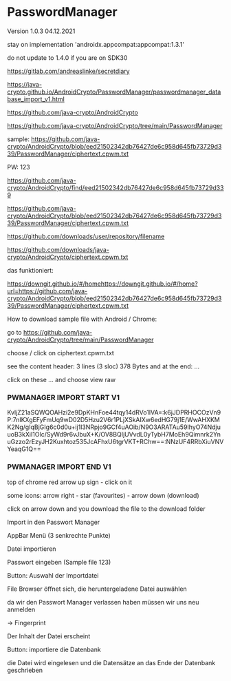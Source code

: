# PasswordManager

Version 1.0.3 04.12.2021

stay on implementation 'androidx.appcompat:appcompat:1.3.1'

do not update to 1.4.0 if you are on SDK30

https://gitlab.com/andreaslinke/secretdiary

https://java-crypto.github.io/AndroidCrypto/PasswordManager/passwordmanager_database_import_v1.html

https://github.com/java-crypto/AndroidCrypto

https://github.com/java-crypto/AndroidCrypto/tree/main/PasswordManager

sample: 
https://github.com/java-crypto/AndroidCrypto/blob/eed21502342db76427de6c958d645fb73729d339/PasswordManager/ciphertext.cpwm.txt

PW: 123

https://github.com/java-crypto/AndroidCrypto/find/eed21502342db76427de6c958d645fb73729d339

https://github.com/java-crypto/AndroidCrypto/blob/eed21502342db76427de6c958d645fb73729d339/PasswordManager/ciphertext.cpwm.txt

https://github.com/downloads/user/repository/filename

https://github.com/downloads/java-crypto/AndroidCrypto/ciphertext.cpwm.txt

das funktioniert:

https://downgit.github.io/#/homehttps://downgit.github.io/#/home?url=https://github.com/java-crypto/AndroidCrypto/blob/eed21502342db76427de6c958d645fb73729d339/PasswordManager/ciphertext.cpwm.txt

How to download sample file with Android / Chrome:

go to https://github.com/java-crypto/AndroidCrypto/tree/main/PasswordManager

choose / click on ciphertext.cpwm.txt

see the content header: 3 lines (3 sloc) 378 Bytes and at the end: ...

click on these ... and choose view raw

### PWMANAGER IMPORT START V1 ###
KvljZ21aSQWQOAHzi2e9DpKHnFoe44tqy14dRVo1IVA=:k6jJDPRHOCOzVn9P:7nIKXgEFyFmUq9wD02D5Hzu2V6r1PLjXSkAIXw6edHG79j1E/WwAHXKMK2Ng/gIqBjGIg6c0d0u+ij1l3NRpjo9GCf4uAOib/N9O3ARATAu59IhyO74NdjuuoB3kXiI1Olc/SyWd9r6vJbuX+K/OV8BQIjUVvdL0yTybH7MoEh9Qimnrk2YnuGzzo2rEzyJH2Kuxhtoz535JcAFhxU6tgrVKT+RChw==:NNzUF4RRbXiuVNVYeaqG1Q==
### PWMANAGER IMPORT END V1 ###

top of chrome red arrow up sign - click on it

some icons: arrow right - star (favourites) - arrow down (download)

click on arrow down and you download the file to the download folder

Import in den Passwort Manager

AppBar Menü (3 senkrechte Punkte)

Datei importieren

Passwort eingeben (Sample file 123)

Button: Auswahl der Importdatei

File Browser öffnet sich, die heruntergeladene Datei auswählen

da wir den Passwort Manager verlassen haben müssen wir uns neu anmelden

-> Fingerprint

Der Inhalt der Datei erscheint

Button: importiere die Datenbank

die Datei wird eingelesen und die Datensätze an das Ende der Datenbank geschrieben













